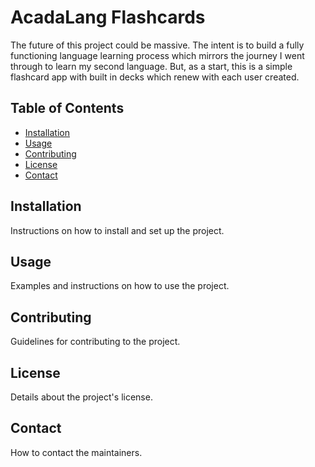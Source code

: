 # AcadaLang Flashcards

The future of this project could be massive. The intent is to build a fully functioning language learning process which mirrors the journey I went through to learn my second language. 
But, as a start, this is a simple flashcard app with built in decks which renew with each user created.

## Table of Contents
- [Installation](#installation)
- [Usage](#usage)
- [Contributing](#contributing)
- [License](#license)
- [Contact](#contact)

## Installation

Instructions on how to install and set up the project.

## Usage

Examples and instructions on how to use the project.

## Contributing

Guidelines for contributing to the project.

## License

Details about the project's license.

## Contact

How to contact the maintainers.





